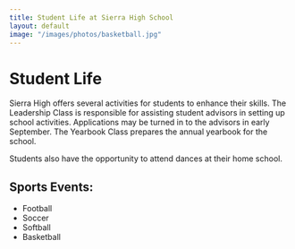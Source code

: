 ```yaml
---
title: Student Life at Sierra High School
layout: default
image: "/images/photos/basketball.jpg"
---
```


# Student Life

Sierra High offers several activities for students to enhance their skills. The Leadership Class is responsible for assisting student advisors in setting up school activities. Applications may be turned in to the advisors in early September. The Yearbook Class prepares the annual yearbook for the school.

Students also have the opportunity to attend dances at their home school.

## Sports Events:

* Football
* Soccer
* Softball
* Basketball
